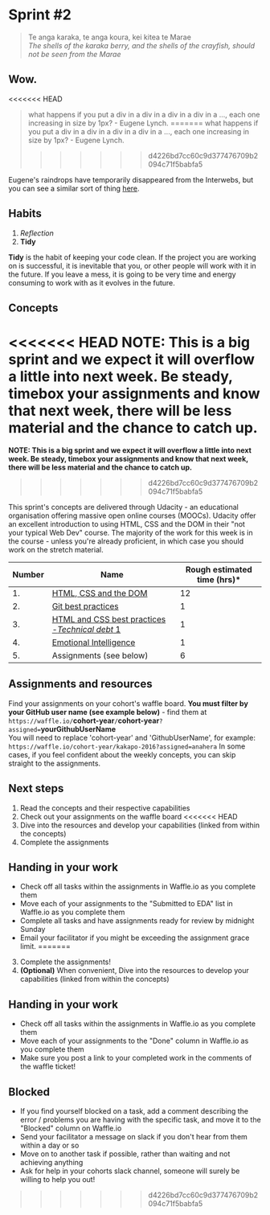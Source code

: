 # Sprint #2

> Te anga karaka, te anga koura, kei kitea te Marae<br>
> *The shells of the karaka berry, and the shells of the crayfish, should not be seen from the Marae* <br>  


## Wow.
<<<<<<< HEAD
>what happens if you put a div in a div in a div in a div in a ..., each one increasing in size by 1px? - Eugene Lynch. 
=======
>what happens if you put a div in a div in a div in a div in a ..., each one increasing in size by 1px? - Eugene Lynch.
>>>>>>> d4226bd7cc60c9d377476709b2094c71f5babfa5

Eugene's raindrops have temporarily disappeared from the Interwebs, but you can see a similar sort of thing [here](https://eda-demos.herokuapp.com/raindrops).

## Habits

<!-- learn > develop > practice -->
1. *Reflection*  
2. **Tidy**      

**Tidy** is the habit of keeping your code clean. If the project you are working on is successful, it is inevitable that you, or other people will work with it in the future. If you leave a mess, it is going to be very time and energy consuming to work with as it evolves in the future.

## Concepts
<<<<<<< HEAD
**NOTE: This is a big sprint and we expect it will overflow a little into next week. Be steady, timebox your assignments and know that next week, there will be less material and the chance to catch up.** 
=======
**NOTE: This is a big sprint and we expect it will overflow a little into next week. Be steady, timebox your assignments and know that next week, there will be less material and the chance to catch up.**
>>>>>>> d4226bd7cc60c9d377476709b2094c71f5babfa5

This sprint's concepts are delivered through Udacity - an educational organisation offering massive open online courses (MOOCs).
Udacity offer an excellent introduction to using HTML, CSS and the DOM in their "not your typical Web Dev" course. The majority of the work for this week is in the course - unless you're already proficient, in which case you should work on the stretch material.

Number | Name | Rough estimated time (hrs)*
--------|-------------------|----------
1. | [HTML, CSS and the DOM](https://github.com/dev-academy-programme/curriculum/tree/master/concepts/html-css-dom-udacity) | 12
2. | [Git best practices](https://github.com/dev-academy-programme/curriculum/tree/master/concepts/git-best-practice) | 1
3. | [HTML and CSS best practices -*Technical debt* 1](https://github.com/dev-academy-programme/curriculum/tree/master/concepts/technical-debt-1) | 1
4. | [Emotional Intelligence](https://github.com/dev-academy-programme/curriculum/tree/master/concepts/nt-emotional-intelligence) | 1
5. | Assignments (see below) | 6

## Assignments and resources
Find your assignments on your cohort's waffle board. **You must filter by your GitHub user name (see example below)** - find them at<br> `https://waffle.io/`**cohort-year**`/`**cohort-year**`?assigned=`**yourGithubUserName**
<br>
You will need to replace 'cohort-year' and 'GithubUserName', for example:<br> `https://waffle.io/cohort-year/kakapo-2016?assigned=anahera`
In some cases, if you feel confident about the weekly concepts, you can skip straight to the assignments.

## Next steps
1. Read the concepts and their respective capabilities
2. Check out your assignments on the waffle board
<<<<<<< HEAD
3. Dive into the resources and develop your capabilities (linked from within the concepts)
4. Complete the assignments

## Handing in your work
- Check off all tasks within the assignments in Waffle.io as you complete them
- Move each of your assignments to the "Submitted to EDA" list in Waffle.io as you complete them
- Complete all tasks and have assignments ready for review by midnight Sunday
- Email your facilitator if you might be exceeding the assignment grace limit.
=======
3. Complete the assignments!
4. **(Optional)** When convenient, Dive into the resources to develop your capabilities (linked from within the concepts)

## Handing in your work
- Check off all tasks within the assignments in Waffle.io as you complete them
- Move each of your assignments to the "Done" column in Waffle.io as you complete them
- Make sure you post a link to your completed work in the comments of the waffle ticket!

## Blocked
- If you find yourself blocked on a task, add a comment describing the error / problems you are having with the specific task, and move it to the "Blocked" column on Waffle.io
- Send your facilitator a message on slack if you don't hear from them within a day or so
- Move on to another task if possible, rather than waiting and not achieving anything
- Ask for help in your cohorts slack channel, someone will surely be willing to help you out!
>>>>>>> d4226bd7cc60c9d377476709b2094c71f5babfa5
